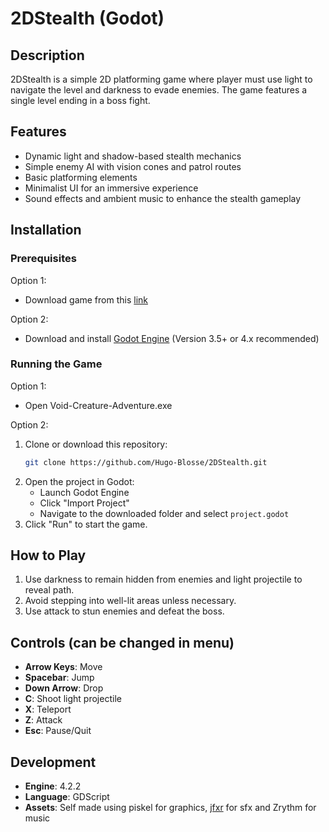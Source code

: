 # 2DStealth (Godot)

## Description
2DStealth is a simple 2D platforming game where player must use light to navigate the level and darkness to evade enemies. The game features a single level ending in a boss fight.

## Features
- Dynamic light and shadow-based stealth mechanics
- Simple enemy AI with vision cones and patrol routes
- Basic platforming elements
- Minimalist UI for an immersive experience
- Sound effects and ambient music to enhance the stealth gameplay

## Installation
### Prerequisites
Option 1:
- Download game from this [link](https://drive.google.com/file/d/1-AEVLgFi02r8Z0OfjxLMdm1_wfEdHzYi/view?usp=drivesdk)

Option 2:
- Download and install [Godot Engine](https://godotengine.org/) (Version 3.5+ or 4.x recommended)

### Running the Game
Option 1:
- Open Void-Creature-Adventure.exe

Option 2:
1. Clone or download this repository:
   ```bash
   git clone https://github.com/Hugo-Blosse/2DStealth.git
   ```
2. Open the project in Godot:
   - Launch Godot Engine
   - Click "Import Project"
   - Navigate to the downloaded folder and select `project.godot`
3. Click "Run" to start the game.

## How to Play
1. Use darkness to remain hidden from enemies and light projectile to reveal path.
2. Avoid stepping into well-lit areas unless necessary.
3. Use attack to stun enemies and defeat the boss.

## Controls (can be changed in menu)
- **Arrow Keys**: Move
- **Spacebar**: Jump
- **Down Arrow**: Drop
- **C**: Shoot light projectile
- **X**: Teleport
- **Z**: Attack
- **Esc**: Pause/Quit

## Development
- **Engine**: 4.2.2
- **Language**: GDScript
- **Assets**: Self made using piskel for graphics, [jfxr](https://jfxr.frozenfractal.com) for sfx and Zrythm for music
